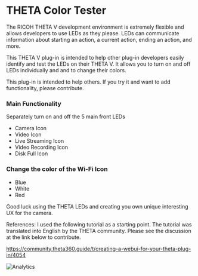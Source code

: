 # THETA Color Tester

The RICOH THETA V development environment is extremely flexible and allows developers to use LEDs as they please. LEDs can communicate information about starting an action, a current action, ending an action, and more. 

This THETA V plug-in is intended to help other plug-in developers easily identify and test the LEDs on their THETA V. It allows you to turn on and off LEDs individually and and to change their colors. 

This plug-in is intended to help others. If you try it and want to add functionality, please contribute.

### Main Functionality
Separately turn on and off the 5 main front LEDs
* Camera Icon
* Video Icon
* Live Streaming Icon
* Video Recording Icon
* Disk Full Icon

### Change the color of the Wi-Fi Icon
* Blue
* White
* Red

Good luck using the THETA LEDs and creating you own unique interesting UX for the camera.

References: 
I used the following tutorial as a starting point. The tutorial was translated
into English by the THETA community. Please see the discussion at the link
below to contribute.

https://community.theta360.guide/t/creating-a-webui-for-your-theta-plug-in/4054

![Analytics](https://ga-beacon.appspot.com/UA-73311422-5/webgui-sample)
